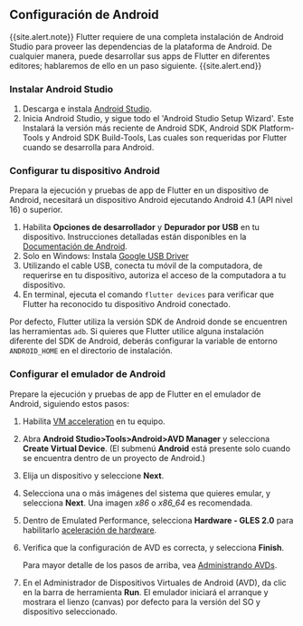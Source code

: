 ## Configuración de Android 

{{site.alert.note}}
  Flutter requiere de una completa instalación de Android Studio para proveer
  las dependencias de la plataforma de Android. De cualquier manera, puede desarrollar sus
  apps de Flutter en diferentes editores; hablaremos de ello en un paso siguiente.
{{site.alert.end}}

### Instalar Android Studio

1. Descarga e instala [Android Studio](https://developer.android.com/studio).
1. Inicia Android Studio, y sigue todo el 'Android Studio Setup Wizard'. Este
Instalará la versión más reciente de Android SDK, Android SDK Platform-Tools y 
Android SDK Build-Tools, Las cuales son requeridas por Flutter cuando se desarrolla para Android.

### Configurar tu dispositivo Android

Prepara la ejecución y pruebas de app de Flutter en un dispositivo de Android, necesitará
un dispositivo Android ejecutando Android 4.1 (API nivel 16) o superior.

1. Habilita **Opciones de desarrollador** y **Depurador por USB** en tu dispositivo. Instrucciones detalladas
 están disponibles en la [Documentación de Android](https://developer.android.com/studio/debug/dev-option).
1. Solo en Windows: Instala [Google USB Driver](https://developer.android.com/studio/run/win-usb)
1. Utilizando el cable USB, conecta tu móvil de la computadora, de requerirse en tu 
dispositivo, autoriza el acceso de la computadora a tu dispositivo.
1. En terminal, ejecuta el comando `flutter devices`  para verificar que Flutter ha reconocido 
tu dispositivo Android conectado.

Por defecto, Flutter utiliza la versión SDK de Android donde se encuentren las herramientas `adb`. Si
quieres que Flutter utilice alguna instalación diferente del SDK de Android, deberás configurar
la variable de entorno `ANDROID_HOME` en el directorio de instalación.

### Configurar el emulador de Android

Prepare la ejecución y pruebas de app de Flutter en el emulador de Android, siguiendo estos pasos:

1. Habilita [VM acceleration](https://developer.android.com/studio/run/emulator-acceleration) en tu equipo.
1. Abra **Android Studio>Tools>Android>AVD Manager** y selecciona
**Create Virtual Device**. (El submenú **Android** está presente solo
cuando se encuentra dentro de un proyecto de Android.)
1. Elija un dispositivo y seleccione **Next**.
1. Selecciona una o más imágenes del sistema que quieres emular,
   y selecciona **Next**. Una imagen _x86_ o _x86\_64_ es recomendada.
1. Dentro de Emulated Performance, selecciona **Hardware - GLES 2.0** para habilitarlo
[aceleración de hardware](https://developer.android.com/studio/run/emulator-acceleration).
1. Verifica que la configuración de AVD es correcta, y selecciona **Finish**.

   Para mayor detalle de los pasos de arriba, vea [Administrando AVDs](https://developer.android.com/studio/run/managing-avds.html).
1. En el Administrador de Dispositivos Virtuales de Android (AVD), da clic en la barra de herramienta **Run**.
   El emulador iniciará el arranque y mostrara el lienzo (canvas) por defecto para la versión del SO y dispositivo seleccionado.
